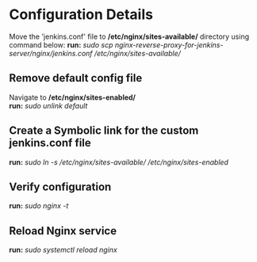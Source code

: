 # Configuration Details
Move the 'jenkins.conf' file to **/etc/nginx/sites-available/** directory using command below:
**run:** _sudo scp nginx-reverse-proxy-for-jenkins-server/nginx/jenkins.conf /etc/nginx/sites-available/_

## Remove default config file
Navigate to **/etc/nginx/sites-enabled/** <br>
**run:**  _sudo unlink default_

## Create a Symbolic link for the custom jenkins.conf file
**run:** _sudo ln -s /etc/nginx/sites-available/ /etc/nginx/sites-enabled_

## Verify configuration
**run:** _sudo nginx -t_

## Reload Nginx service
**run:** _sudo systemctl reload nginx_
